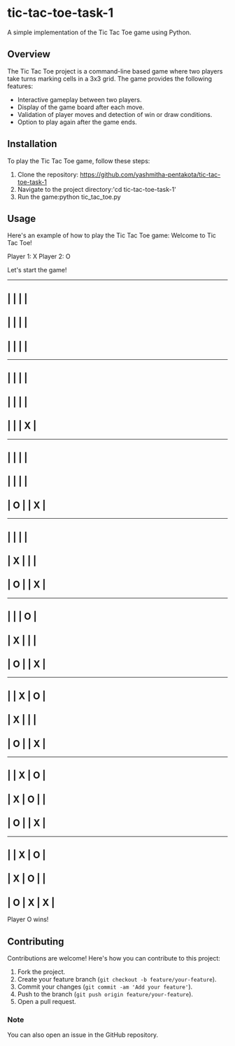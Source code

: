 # tic-tac-toe-task-1

A simple implementation of the Tic Tac Toe game using Python.

## Overview

The Tic Tac Toe project is a command-line based game where two players take turns marking cells in a 3x3 grid. The game provides the following features:

- Interactive gameplay between two players.
- Display of the game board after each move.
- Validation of player moves and detection of win or draw conditions.
- Option to play again after the game ends.
## Installation

To play the Tic Tac Toe game, follow these steps:

1. Clone the repository: https://github.com/yashmitha-pentakota/tic-tac-toe-task-1 
2. Navigate to the project directory:'cd tic-tac-toe-task-1' 
3. Run the game:python tic_tac_toe.py
## Usage

Here's an example of how to play the Tic Tac Toe game:
Welcome to Tic Tac Toe!

Player 1: X
Player 2: O

Let's start the game!

-------------
|   |   |   |
-------------
|   |   |   |
-------------
|   |   |   |
-------------
-------------
|   |   |   |
-------------
|   |   |   |
-------------
|   |   | X |
-------------
-------------
|   |   |   |
-------------
|   |   |   |
-------------
| O |   | X |
-------------
-------------
|   |   |   |
-------------
| X |   |   |
-------------
| O |   | X |
-------------
-------------
|   |   | O |
-------------
| X |   |   |
-------------
| O |   | X |
-------------
-------------
|   | X | O |
-------------
| X |   |   |
-------------
| O |   | X |
-------------
-------------
|   | X | O |
-------------
| X | O |   |
-------------
| O |   | X |
-------------
-------------
|   | X | O |
-------------
| X | O |   |
-------------
| O | X | X |
-------------
Player O wins!

## Contributing

Contributions are welcome! Here's how you can contribute to this project:

1. Fork the project.
2. Create your feature branch (`git checkout -b feature/your-feature`).
3. Commit your changes (`git commit -am 'Add your feature'`).
4. Push to the branch (`git push origin feature/your-feature`).
5. Open a pull request.

### Note
You can also open an issue in the GitHub repository.




